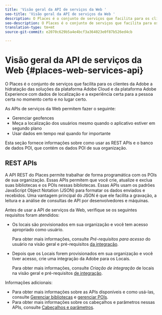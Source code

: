 ```yaml
---
title: 'Visão geral da API de serviços da Web '
seo-title: 'Visão geral da API de serviços da Web '
description: O Places é o conjunto de serviços que facilita para os clientes da Adobe a hidratação das soluções da Adobe Experience Cloud e da Adobe Experience Platform com os dados de localização e a experiência certa para a pessoa certa no momento certo e no lugar certo.
seo-description: O Places é o conjunto de serviços que facilita para os clientes da Adobe a hidratação das soluções da Adobe Experience Cloud e da Adobe Experience Platform com os dados de localização e a experiência certa para a pessoa certa no momento certo e no lugar certo.
translation-type: tm+mt
source-git-commit: e2070c629b5a4e4bcf3a364023e0f87b526ed4cb

---
```



# Visão geral da API de serviços da Web {#places-web-services-api}

O Places é o conjunto de serviços que facilita para os clientes da Adobe a hidratação das soluções da plataforma Adobe Cloud e da plataforma Adobe Experience com dados de localização e a experiência certa para a pessoa certa no momento certo e no lugar certo.

As APIs de serviços da Web permitem fazer o seguinte:

* Gerenciar geofences
* Meça a localização dos usuários mesmo quando o aplicativo estiver em segundo plano
* Usar dados em tempo real quando for importante

Esta seção fornece informações sobre como usar as REST APIs e o banco de dados POI, que contém os dados POI de sua organização.

## REST APIs

A API REST do Places permite trabalhar de forma programática com os POIs de sua organização. Essas APIs permitem que você crie, atualize e exclua suas bibliotecas e os POIs nessas bibliotecas. Essas APIs usam os padrões JavaScript Object Notation (JSON) para formatar os dados enviados e recebidos. Uma vantagem principal do JSON é que ele facilita a gravação, a leitura e a análise de consultas de API por desenvolvedores e máquinas.

Antes de usar a API de serviços da Web, verifique se os seguintes requisitos foram atendidos:

* Os locais são provisionados em sua organização e você tem acesso apropriado como usuário.

   Para obter mais informações, consulte *Pré-requisitos para acesso* do usuário na visão geral e pré-requisitos [da integração](/help/web-service-api/adobe-i-o-integration.md).

* Depois que os Locais forem provisionados em sua organização e você tiver acesso, crie uma integração da Adobe para os Locais.

   Para obter mais informações, consulte *Criação de integração* de locais na visão geral e pré-requisitos [de integração](/help/web-service-api/adobe-i-o-integration.md).

Informações adicionais:

* Para obter mais informações sobre as APIs disponíveis e como usá-las, consulte [Gerenciar bibliotecas](/help/web-service-api/api-usage/manage-libraries/manage-libraries.md) e [gerenciar POIs](/help/web-service-api/api-usage/manage-pois/manage-pois.md).
* Para obter mais informações sobre os cabeçalhos e parâmetros nessas APIs, consulte [Cabeçalhos e parâmetros](/help/web-service-api/api-usage/headers-and-parameters.md).
